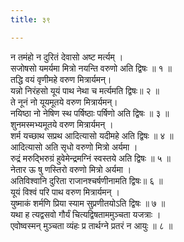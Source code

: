 ```yaml
---
title: ३९

---
```

न तमंहो न दुरितं देवासो अष्ट मर्त्यम् ।  
सजोषसो यमर्यमा मित्रो नयन्ति वरुणो अति द्विषः ॥ १ ॥  
तद्धि वयं वृणीमहे वरुण मित्रार्यमन्।  
यन्नो निरंहसो यूयं पाथ नेथा च मर्त्यमति द्विषः॥ २ ॥    
ते नूनं नो यूयमूतये वरुण मित्रार्यमन्।  
नयिष्ठा नो नेषिण स्थ पर्षिष्ठाः पर्षिणो अति द्विषः ॥ ३ ॥  
शुनमस्मभ्यमूतये वरुण मित्रार्यमन् ।  
शर्म यच्छाथ सप्रथ आदित्यासो यदीमहे अति द्विषः ॥ ४ ॥  
आदित्यासो अति सृधो वरुणो मित्रो अर्यमा ।  
रुद्रं मरुद्भिरुग्रं हुवेमेन्द्रमग्निं स्वस्तये अति द्विषः ॥ ५ ॥  
नेतार ऊ षु णस्तिरो वरुणो मित्रो अर्यमा ।  
अतिविश्वानि दुरिता राजानश्चर्षणीनामति द्विषः॥ ६ ॥  
यूयं विश्वं परि पाथ वरुण मित्रार्यमन् ।  
युष्माकं शर्मणि प्रिया स्याम सुप्रणीतयोऽति द्विषः ॥ ७ ॥  
यथा ह त्यद्वसवो गौर्यं चित्यद्विषताममुञ्चता यजत्राः ।  
एवोष्वस्मन् मुञ्चता व्यंहः प्र तार्थग्ने प्रतरं न आयुः ॥ ८ ॥  